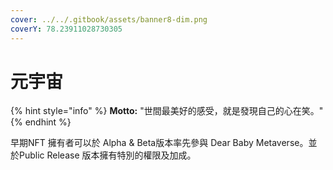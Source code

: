 ```yaml
---
cover: ../../.gitbook/assets/banner8-dim.png
coverY: 78.23911028730305
---
```


# 元宇宙

{% hint style="info" %}
**Motto:** "世間最美好的感受，就是發現自己的心在笑。"
{% endhint %}

早期NFT 擁有者可以於 Alpha & Beta版本率先參與 Dear Baby Metaverse。並於Public Release 版本擁有特別的權限及加成。
